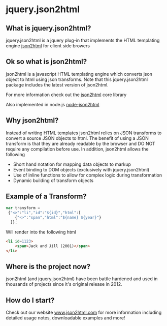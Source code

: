 jquery.json2html
=========

What is jquery.json2html?
------------------
jquery.json2html is a jquery plug-in that implements the HTML templating engine <a href='https://github.com/moappi/json2html'>json2html</a> for client side browers

Ok so what is json2html?
------------------
json2html is a javascript HTML templating engine which converts json object to html using json transforms.  Note that this jquery.json2html package includes the latest version of json2html.

For more information check out the <a href='https://github.com/moappi/json2html'>json2html</a> core library

Also implemented in node.js <a href='https://github.com/moappi/node-json2html'>node-json2html</a>


Why json2html?
--------------
Instead of writing HTML templates json2html relies on JSON transforms to convert a source JSON objects to html.  The benefit of using a JSON transform is that they are already readable by the browser and DO NOT require any compilation before use.   In addition, json2html allows the following

+	Short hand notation for mapping data objects to markup
+	Event binding to DOM objects (exclusively with jquery.json2html) 
+	Use of inline functions to allow for complex logic during transformation 
+	Dynamic building of transform objects

Example of a Transform?
--------------
```javascript
var transform = 
 {"<>":"li","id":"${id}","html":[
	{"<>":"span","html":"${name} ${year}"}
  ]};		
```
Will render into the following html

```html
<li id=1123>
	<span>Jack and Jill (2001)</span>
</li>	
```

Where is the project now?
--------------
json2html (and jquery.json2html) have been battle hardened and used in thousands of projects since it's original release in 2012.


How do I start?
--------------
Check out our website <a href='http://www.json2html.com'>www.json2html.com</a> for more information including detailed usage notes, downloadable examples and more!
